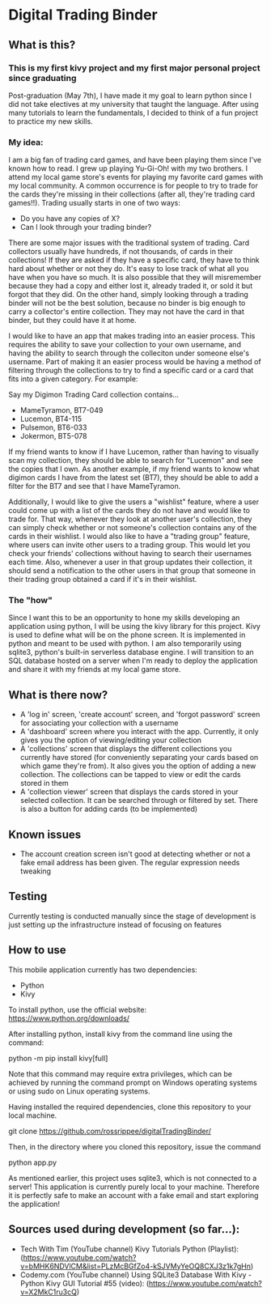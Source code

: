 # Digital Trading Binder
## What is this?
### This is my first kivy project and my first major personal project since graduating
Post-graduation (May 7th), I have made it my goal to learn python since I did not take electives at my university that taught the language. After using many tutorials to learn the fundamentals, I decided to think of a fun project to practice my new skills.

### My idea:
I am a big fan of trading card games, and have been playing them since I've known how to read. I grew up playing Yu-Gi-Oh! with my two brothers. I attend my local game store's events for playing my favorite card games with my local community. A common occurrence is for people to try to trade for the cards they're missing in their collections (after all, they're trading card games!!). Trading usually starts in one of two ways:

* Do you have any copies of X?
* Can I look through your trading binder?

There are some major issues with the traditional system of trading. Card collectors usually have hundreds, if not thousands, of cards in their collections! If they are asked if they have a specific card, they have to think hard about whether or not they do. It's easy to lose track of what all you have when you have so much. It is also possible that they will misremember because they had a copy and either lost it, already traded it, or sold it but forgot that they did. On the other hand, simply looking through a trading binder will not be the best solution, because no binder is big enough to carry a collector's entire collection. They may not have the card in that binder, but they could have it at home.

I would like to have an app that makes trading into an easier process. This requires the ability to save your collection to your own username, and having the ability to search through the colleciton under someone else's username. Part of making it an easier process would be having a method of filtering through the collections to try to find a specific card or a card that fits into a given category. For example:

Say my Digimon Trading Card collection contains...

* MameTyramon, BT7-049
* Lucemon, BT4-115
* Pulsemon, BT6-033
* Jokermon, BT5-078

If my friend wants to know if I have Lucemon, rather than having to visually scan my collection, they should be able to search for "Lucemon" and see the copies that I own. As another example, if my friend wants to know what digimon cards I have from the latest set (BT7), they should be able to add a filter for the BT7 and see that I have MameTyramon.

Additionally, I would like to give the users a "wishlist" feature, where a user could come up with a list of the cards they do not have and would like to trade for. That way, whenever they look at another user's collection, they can simply check whether or not someone's collection contains any of the cards in their wishlist. I would also like to have a "trading group" feature, where users can invite other users to a trading group. This would let you check your friends' collections without having to search their usernames each time. Also, whenever a user in that group updates their collection, it should send a notification to the other users in that group that someone in their trading group obtained a card if it's in their wishlist.

### The "how"
Since I want this to be an opportunity to hone my skills developing an application using python, I will be using the kivy library for this project. Kivy is used to define what will be on the phone screen. It is implemented in python and meant to be used with python. I am also temporarily using sqlite3, python's built-in serverless database engine. I will transition to an SQL database hosted on a server when I'm ready to deploy the application and share it with my friends at my local game store.

## What is there now?
* A 'log in' screen, 'create account' screen, and 'forgot password' screen for associating your collection with a username
* A 'dashboard' screen where you interact with the app. Currently, it only gives you the option of viewing/editing your collection
* A 'collections' screen that displays the different collections you currently have stored (for conveniently separating your cards based on which game they're from). It also gives you the option of adding a new collection. The collections can be tapped to view or edit the cards stored in them
* A 'collection viewer' screen that displays the cards stored in your selected collection. It can be searched through or filtered by set. There is also a button for adding cards (to be implemented)

## Known issues
* The account creation screen isn't good at detecting whether or not a fake email address has been given. The regular expression needs tweaking

## Testing
Currently testing is conducted manually since the stage of development is just setting up the infrastructure instead of focusing on features

## How to use
This mobile application currently has two dependencies:
* Python
* Kivy

To install python, use the official website: https://www.python.org/downloads/

After installing python, install kivy from the command line using the command:

python -m pip install kivy[full]

Note that this command may require extra privileges, which can be achieved by running the command prompt on Windows operating systems or using sudo on Linux operating systems.

Having installed the required dependencies, clone this repository to your local machine.

git clone https://github.com/rossrippee/digitalTradingBinder/

Then, in the directory where you cloned this repository, issue the command

python app.py

As mentioned earlier, this project uses sqlite3, which is not connected to a server! This application is currently purely local to your machine. Therefore it is perfectly safe to make an account with a fake email and start exploring the application!

## Sources used during development (so far...):
* Tech With Tim (YouTube channel) Kivy Tutorials Python (Playlist): (https://www.youtube.com/watch?v=bMHK6NDVlCM&list=PLzMcBGfZo4-kSJVMyYeOQ8CXJ3z1k7gHn)
* Codemy.com (YouTube channel) Using SQLite3 Database With Kivy - Python Kivy GUI Tutorial #55 (video): (https://www.youtube.com/watch?v=X2MkC1ru3cQ)
